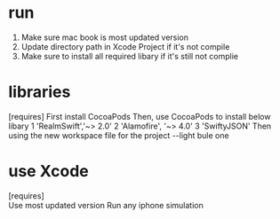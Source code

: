 # run
1. Make sure mac book is most updated version
2. Update directory path in Xcode Project if it's not compile
3. Make sure to install all required libary if it's still not complie


# libraries
[requires]
First install CocoaPods
Then, use CocoaPods to install below libary
1 'RealmSwift','~> 2.0'
2 'Alamofire', '~> 4.0'
3 'SwiftyJSON'
Then using the new workspace file for the project --light bule one


# use Xcode
[requires]  
Use most updated version
Run any iphone simulation

